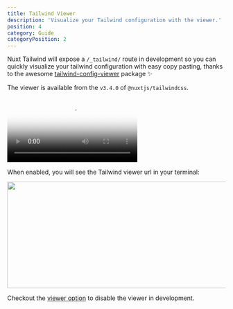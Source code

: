 ```yaml
---
title: Tailwind Viewer
description: 'Visualize your Tailwind configuration with the viewer.'
position: 4
category: Guide
categoryPosition: 2
---
```


Nuxt Tailwind will expose a `/_tailwind/` route in development so you can quickly visualize your tailwind configuration with easy copy pasting, thanks to the awesome [tailwind-config-viewer](https://github.com/rogden/tailwind-config-viewer) package ✨

The viewer is available from the `v3.4.0` of `@nuxtjs/tailwindcss`.

<video poster="https://res.cloudinary.com/nuxt/video/upload/v1606994332/nuxt-tailwind-colors_qlio2t.jpg" loop playsinline controls>
  <source src="https://res.cloudinary.com/nuxt/video/upload/q_auto/v1606994332/nuxt-tailwind-colors_qlio2t.webm" type="video/webm" />
  <source src="https://res.cloudinary.com/nuxt/video/upload/q_auto/v1606994332/nuxt-tailwind-colors_qlio2t.mp4" type="video/mp4" />
  <source src="https://res.cloudinary.com/nuxt/video/upload/q_auto/v1606994332/nuxt-tailwind-colors_qlio2t.ogv" type="video/ogg" />
</video>

When enabled, you will see the Tailwind viewer url in your terminal:

<img src="/tailwind-viewer.png" width="530" height="246" style="margin: 0;" />

Checkout the [viewer option](/options#viewer) to disable the viewer in development.
